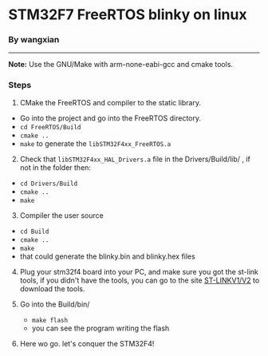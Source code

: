 # STM32F7 FreeRTOS blinky on linux

### By wangxian
---
**Note:** Use the GNU/Make with arm-none-eabi-gcc and cmake tools.

### Steps
1. CMake the FreeRTOS and compiler to the static library.
  * Go into the project and go into the FreeRTOS directory.
  * `cd FreeRTOS/Build`
  * `cmake ..`
  * `make` to generate the `libSTM32F4xx_FreeRTOS.a`

2. Check that `libSTM32F4xx_HAL_Drivers.a` file in the Drivers/Build/lib/ , if not in the folder then:
  * `cd Drivers/Build`
  * `cmake ..`
  * `make`

3. Compiler the user source
  * `cd Build`
  * `cmake ..`
  * `make`
  * that could generate the blinky.bin and blinky.hex files

4. Plug your stm32f4 board into your PC, and make sure you got the  st-link tools, if you didn't have the tools, you can go to the site [ST-LINKV1/V2](https://github.com/texane/stlink) to download the tools.

5. Go into the Build/bin/
    * `make flash`
    * you can see the program writing the flash

6. Here wo go. let's conquer the STM32F4!

